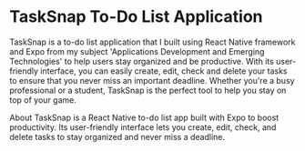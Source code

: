 # TaskSnap To-Do List Application

TaskSnap is a to-do list application that I built using React Native framework and Expo from my subject 'Applications Development and Emerging Technologies' to help users stay organized and be productive. With its user-friendly interface, you can easily create, edit, check and delete your tasks to ensure that you never miss an important deadline. Whether you're a busy professional or a student, TaskSnap is the perfect tool to help you stay on top of your game.

About
TaskSnap is a React Native to-do list app built with Expo to boost productivity. Its user-friendly interface lets you create, edit, check, and delete tasks to stay organized and never miss a deadline.
